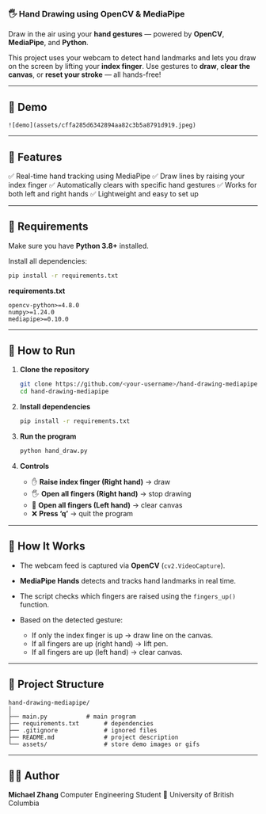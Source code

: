 ### 🖐️ Hand Drawing using OpenCV & MediaPipe

Draw in the air using your **hand gestures** — powered by **OpenCV**, **MediaPipe**, and **Python**.

This project uses your webcam to detect hand landmarks and lets you draw on the screen by lifting your **index finger**.
Use gestures to **draw**, **clear the canvas**, or **reset your stroke** — all hands-free!

---

## 📸 Demo

```
![demo](assets/cffa285d6342894aa82c3b5a8791d919.jpeg)
```

---

## 🧠 Features

✅ Real-time hand tracking using MediaPipe
✅ Draw lines by raising your index finger
✅ Automatically clears with specific hand gestures
✅ Works for both left and right hands
✅ Lightweight and easy to set up

---

## 🧩 Requirements

Make sure you have **Python 3.8+** installed.

Install all dependencies:

```bash
pip install -r requirements.txt
```

**requirements.txt**

```
opencv-python>=4.8.0
numpy>=1.24.0
mediapipe>=0.10.0
```

---

## 🚀 How to Run

1. **Clone the repository**

   ```bash
   git clone https://github.com/<your-username>/hand-drawing-mediapipe.git
   cd hand-drawing-mediapipe
   ```

2. **Install dependencies**

   ```bash
   pip install -r requirements.txt
   ```

3. **Run the program**

   ```bash
   python hand_draw.py
   ```

4. **Controls**

   * ✋ **Raise index finger (Right hand)** → draw
   * 🖐️ **Open all fingers (Right hand)** → stop drawing
   * 👋 **Open all fingers (Left hand)** → clear canvas
   * ❌ **Press ‘q’** → quit the program

---

## 🧠 How It Works

* The webcam feed is captured via **OpenCV** (`cv2.VideoCapture`).
* **MediaPipe Hands** detects and tracks hand landmarks in real time.
* The script checks which fingers are raised using the `fingers_up()` function.
* Based on the detected gesture:

  * If only the index finger is up → draw line on the canvas.
  * If all fingers are up (right hand) → lift pen.
  * If all fingers are up (left hand) → clear canvas.

---

## 🧱 Project Structure

```
hand-drawing-mediapipe/
│
├── main.py           # main program
├── requirements.txt       # dependencies
├── .gitignore             # ignored files
├── README.md              # project description
└── assets/                # store demo images or gifs
```

---

## 🧑‍💻 Author

**Michael Zhang**
Computer Engineering Student
📍 University of British Columbia
